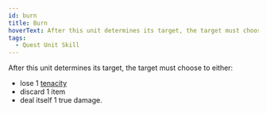 ```yaml
---
id: burn
title: Burn
hoverText: After this unit determines its target, the target must choose to lose 1 tenacity, discard 1 item, or deal itself 1 true damage.
tags:
  - Quest Unit Skill
---
```


After this unit determines its target, the target must choose to either:
- lose 1 [tenacity](/docs/all/glossary/tenacity)
- discard 1 item
- deal itself 1 true damage.